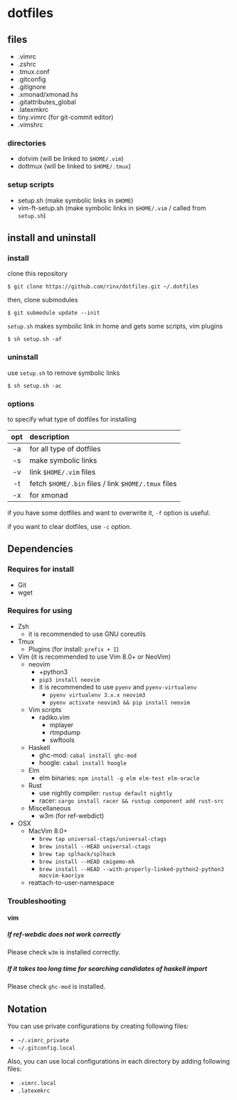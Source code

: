# dotfiles

## files

* .vimrc
* .zshrc
* .tmux.conf
* .gitconfig
* .gitignore
* .xmonad/xmonad.hs
* .gitattributes\_global
* .latexmkrc
* tiny.vimrc (for git-commit editor)
* .vimshrc

### directories

* dotvim (will be linked to `$HOME/.vim`)
* dottmux (will be linked to `$HOME/.tmux`)

### setup scripts

* setup.sh (make symbolic links in `$HOME`)
* vim-ft-setup.sh (make symbolic links in `$HOME/.vim` / called from `setup.sh`)

## install and uninstall

### install

clone this repository

    $ git clone https://github.com/rinx/dotfiles.git ~/.dotfiles

then, clone submodules

    $ git submodule update --init

`setup.sh` makes symbolic link in home and gets some scripts, vim plugins

    $ sh setup.sh -af

### uninstall

use `setup.sh` to remove symbolic links

    $ sh setup.sh -ac

### options

to specify what type of dotfiles for installing

|opt | description                                         |
|:--:|:----------------------------------------------------|
| -a | for all type of dotfiles                            |
| -s | make symbolic links                                 |
| -v | link `$HOME/.vim` files                             |
| -t | fetch `$HOME/.bin` files / link `$HOME/.tmux` files |
| -x | for xmonad                                          |

if you have some dotfiles and want to overwrite it, `-f` option is useful.

if you want to clear dotfiles, use `-c` option.


## Dependencies

### Requires for install
* Git
* wget

### Requires for using
* Zsh
    - it is recommended to use GNU coreutils
* Tmux
    - Plugins (for install: `prefix + I`)
* Vim (it is recommended to use Vim 8.0+ or NeoVim)
    - neovim
        - +python3
        - `pip3 install neovim`
        - it is recommended to use `pyenv` and `pyenv-virtualenv`
            - `pyenv virtualenv 3.x.x neovim3`
            - `pyenv activate neovim3 && pip install neovim`
    - Vim scripts
        - radiko.vim
            - mplayer
            - rtmpdump
            - swftools
    - Haskell
        - ghc-mod: `cabal install ghc-mod`
        - hoogle:  `cabal install hoogle`
    - Elm
        - elm binaries: `npm install -g elm elm-test elm-oracle`
    - Rust
        - use nightly compiler: `rustup default nightly`
        - racer: `cargo install racer && rustup component add rust-src`
    - Miscellaneous
        - w3m (for ref-webdict)
* OSX
    - MacVim 8.0+
        - `brew tap universal-ctags/universal-ctags`
        - `brew install --HEAD universal-ctags`
        - `brew tap splhack/splhack`
        - `brew install --HEAD cmigemo-mk`
        - `brew install --HEAD --with-properly-linked-python2-python3 macvim-kaoriya`
    - reattach-to-user-namespace

### Troubleshooting

#### vim

##### If ref-webdic does not work correctly

Please check `w3m` is installed correctly.

##### If it takes too long time for searching candidates of haskell import

Please check `ghc-mod` is installed.


## Notation

You can use private configurations by creating following files:

* `~/.vimrc_private`
* `~/.gitconfig.local`

Also, you can use local configurations in each directory by adding following files:

* `.vimrc.local`
* `.latexmkrc`


